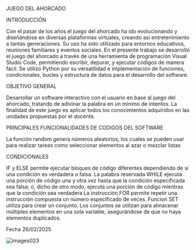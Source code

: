 JUEGO DEL AHORCADO

INTRODUCCIÓN

Con el pasar de los años el juego del ahorcado ha ido evolucionando y diseñándose en diversas plataformas virtuales, creando así entretenimiento a tantas generaciones. Su uso ha sido utilizado para entornos educativos, reuniones familiares y eventos sociales.
 En el presente trabajo se desarrolló el juego del ahorcado a través de una herramienta de programación Visual Studio Code, permitiendo escribir, depurar, y ejecutar códigos de manera fácil. Se utilizo Python por su versatilidad e implementación de funciones, condicionales, bucles y estructura de datos para el desarrollo del software.

OBJETIVO GENERAL

Desarrollar un software interactivo con el usuario en base al juego del ahorcado,  tratando de adivinar la palabra en un mínimo de intentos.
La finalidad de este juego es  aplicar todos los conocimientos adquiridos en las unidades propuestas por el docente.

PRINCIPALES FUNCIONALIDADES DE CODIGOS DEL SOFTWARE

La función random genera números aleatorios, los cuales se pueden usar para realizar tareas como seleccionar elementos al azar o mezclar listas

CONDICIONALES 

IF y ELSE permite ejecutar bloques de código diferentes dependiendo de si una condición es verdadera o falsa.
La palabra reservada WHILE  ejecuta una porción de código una y otra vez hasta que la condición especificada sea falsa; o, dicho de otro modo, ejecuta una porción de código mientras que la condición sea verdadera
La instrucción FOR permite repetir una instrucción compuesta un número especificado de veces.
Funcion SET utiliza para crear un conjunto, Los conjuntos se utilizan para almacenar múltiples elementos en una sola variable, asegurándose de que no haya elementos duplicados.

Fecha 26/02/2025


![images023](https://github.com/user-attachments/assets/8cc47301-f9c1-4540-80e7-1af7c1027c93)










